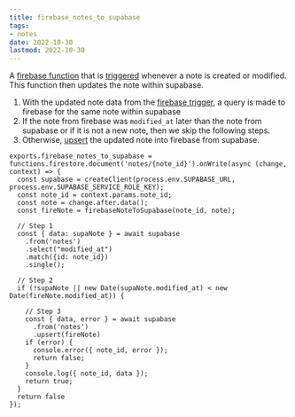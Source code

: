 ```yaml
---
title: firebase_notes_to_supabase
tags:
- notes
date: 2022-10-30
lastmod: 2022-10-30
---
```


A [firebase function](firebase%20function.md) that is [triggered](https://firebase.google.com/docs/functions/firestore-events) whenever a note is created or modified. This function then updates the note within supabase.

1. With the updated note data from the [firebase trigger](https://firebase.google.com/docs/functions/firestore-events), a query is made to firebase for the same note within supabase
1. If the note from firebase was `modified_at` later than the note from supabase or if it is not a new note, then we skip the following steps.
1. Otherwise, [upsert](https://supabase.com/docs/reference/javascript/upsert) the updated note into firebase from supabase.

````
exports.firebase_notes_to_supabase = functions.firestore.document('notes/{note_id}').onWrite(async (change, context) => {
  const supabase = createClient(process.env.SUPABASE_URL, process.env.SUPABASE_SERVICE_ROLE_KEY);
  const note_id = context.params.note_id;
  const note = change.after.data();
  const fireNote = firebaseNoteToSupabase(note_id, note);

  // Step 1
  const { data: supaNote } = await supabase
    .from('notes')
    .select("modified_at")
    .match({id: note_id})
    .single();

  // Step 2
  if (!supaNote || new Date(supaNote.modified_at) < new Date(fireNote.modified_at)) {
  
    // Step 3
    const { data, error } = await supabase
      .from('notes')
      .upsert(fireNote)
    if (error) {
      console.error({ note_id, error });
      return false;
    }
    console.log({ note_id, data });
    return true;
  }
  return false
});
````
